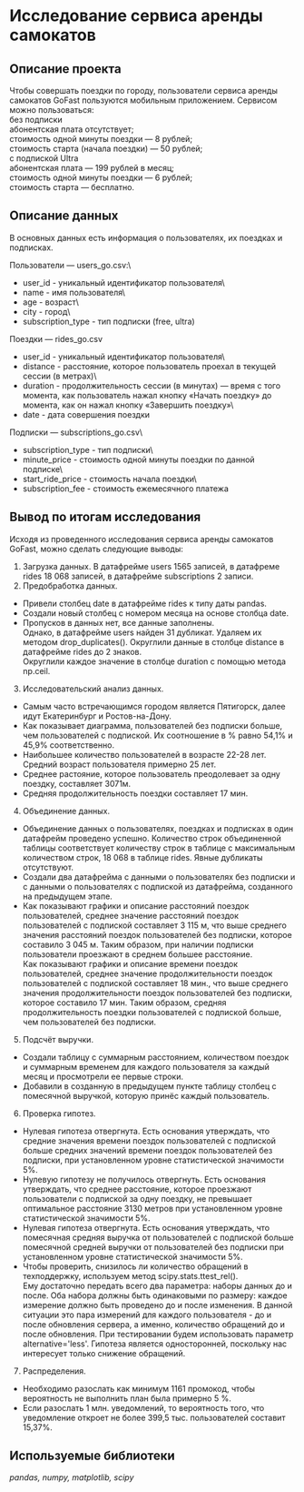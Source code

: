 # Исследование сервиса аренды самокатов

## Описание проекта

Чтобы совершать поездки по городу, пользователи сервиса аренды самокатов GoFast пользуются мобильным приложением. Сервисом можно пользоваться:\
без подписки\
абонентская плата отсутствует;\
стоимость одной минуты поездки — 8 рублей;\
стоимость старта (начала поездки) — 50 рублей;\
с подпиской Ultra\
абонентская плата — 199 рублей в месяц;\
стоимость одной минуты поездки — 6 рублей;\
стоимость старта — бесплатно.

## Описание данных

В основных данных есть информация о пользователях, их поездках и подписках.

Пользователи — users_go.csv:\
- user_id - уникальный идентификатор пользователя\
- name - имя пользователя\
- age - возраст\
- city - город\
- subscription_type - тип подписки (free, ultra)

Поездки — rides_go.csv
- user_id - уникальный идентификатор пользователя\
- distance - расстояние, которое пользователь проехал в текущей сессии (в метрах)\
- duration - продолжительность сессии (в минутах) — время с того момента, как пользователь нажал кнопку «Начать поездку» до момента, как он нажал кнопку «Завершить поездку»\
- date - дата совершения поездки

Подписки — subscriptions_go.csv\
- subscription_type - тип подписки\
- minute_price - стоимость одной минуты поездки по данной подписке\
- start_ride_price - стоимость начала поездки\
- subscription_fee - стоимость ежемесячного платежа

## Вывод по итогам исследования

Исходя из проведенного исследования сервиса аренды самокатов GoFast, можно сделать следующие выводы: 
1. Загрузка данных.
В датафрейме users 1565 записей, в датафреме rides 18 068 записей, в датафрейме subscriptions 2 записи.
2. Предобработка данных.
- Привели столбец date в датафрейме rides к типу даты pandas.
- Создали новый столбец с номером месяца на основе столбца date.
- Пропусков в данных нет, все данные заполнены.\
Однако, в датафрейме users найден 31 дубликат. Удаляем их методом drop_duplicates().
Округлили данные в столбце distance в датафрейме rides до 2 знаков.\
Округлили каждое значение в столбце duration с помощью метода np.ceil.
3. Исследовательский анализ данных.
- Самым часто встречающимся городом является Пятигорск, далее идут Екатеринбург и Ростов-на-Дону.
- Как показывает диаграмма, пользователей без подписки больше, чем пользователей с подпиской. Их соотношение в % равно 54,1% и 45,9% соответственно.
- Наибольшее количество пользователей в возрасте 22-28 лет. Средний возраст пользователя примерно 25 лет.
- Среднее растояние, которое пользователь преодолевает за одну поездку, составляет 3071м.
- Средняя продолжительность поездки составляет 17 мин.
4. Объединение данных.
- Объединение данных о пользователях, поездках и подписках в один датафрейм проведено успешно. Количество строк объединенной таблицы соответствует количеству строк в таблице с максимальным количеством строк, 18 068 в таблице rides. Явные дубликаты отсутствуют.
- Создали два датафрейма c данными о пользователях без подписки и с данными о пользователях с подпиской из датафрейма, созданного на предыдущем этапе.
- Как показывают графики и описание расстояний поездок пользователей, среднее значение расстояний поездок пользователей с подпиской составляет 3 115 м, что выше среднего значения расстояний поездок пользователей без подписки, которое составило 3 045 м. Таким образом, при наличии подписки пользователи проезжают в среднем большее расстояние.\
Как показывают графики и описание времени поездок пользователей, среднее значение продолжительности поездок пользователей с подпиской составляет 18 мин., что выше среднего значения продолжительности поездок пользователей без подписки, которое составило 17 мин. Таким образом, средняя продолжительность поездки пользователей с подпиской больше, чем пользователей без подписки.
5. Подсчёт выручки.
- Cоздали таблицу с суммарным расстоянием, количеством поездок и суммарным временем для каждого пользователя за каждый месяц и просмотрели ее первые строки.
- Добавили в созданную в предыдущем пункте таблицу столбец с помесячной выручкой, которую принёс каждый пользователь.
6. Проверка гипотез.
- Нулевая гипотеза отвергнута. Есть основания утверждать, что средние значения времени поездок пользователей с подпиской больше средних значений времени поездок пользователей без подписки, при установленном уровне статистической значимости 5%.
- Нулевую гипотезу не получилось отвергнуть. Есть основания утверждать, что среднее расстояние, которое проезжают пользователи с подпиской за одну поездку, не превышает оптимальное расстояние 3130 метров при установленном уровне статистической значимости 5%. 
- Нулевая гипотеза отвергнута. Есть основания утверждать, что помесячная средняя выручка от пользователей с подпиской больше помесячной средней выручки от пользователей без подписки при установленном уровне статистической значимости 5%.
- Чтобы проверить, снизилось ли количество обращений в техподдержку, используем метод scipy.stats.ttest_rel().\
Ему достаточно передать всего два параметра: наборы данных до и после. Оба набора должны быть одинаковыми по размеру: каждое измерение должно быть проведено до и после изменения. 
В данной ситуации это пара измерений для каждого пользователя - до и после обновления сервера, а именно, количество обращений до и после обновления. При тестировании будем использовать параметр alternative='less'. Гипотеза является односторонней, поскольку нас интересует только снижение обращений.
7. Распределения.
- Необходимо разослать как минимум 1161 промокод, чтобы вероятность не выполнить план была примерно 5 %.
- Если разослать 1 млн. уведомлений, то вероятность того, что уведомление откроет не более 399,5 тыс. пользователей составит 15,37%.

## Используемые библиотеки

*pandas, numpy, matplotlib, scipy*